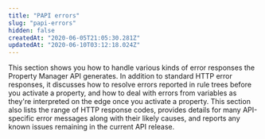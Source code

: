 ```yaml
---
title: "PAPI errors"
slug: "papi-errors"
hidden: false
createdAt: "2020-06-05T21:05:30.281Z"
updatedAt: "2020-06-10T03:12:18.024Z"
---
```

This section shows you how to handle various kinds of error responses the Property Manager API generates. In addition to standard HTTP error responses, it discusses how to resolve errors reported in rule trees before you activate a property, and how to deal with errors from variables as they're interpreted on the edge once you activate a property. This section also lists the range of HTTP response codes, provides details for many API-specific error messages along with their likely causes, and reports any known issues remaining in the current API release.